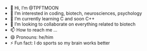 - 👋 Hi, I’m @TPFTMOON
- 👀 I’m interested in coding, biotech, neurosciences, psychology
- 🌱 I’m currently learning C and soon C++
- 💞️ I’m looking to collaborate on everything related to biotech
- 📫 How to reach me ...
- 😄 Pronouns: he/him
- ⚡ Fun fact: I do sports so my brain works better

<!---
TPFTMOON/TPFTMOON is a ✨ special ✨ repository because its `README.md` (this file) appears on your GitHub profile.
You can click the Preview link to take a look at your changes.
--->
